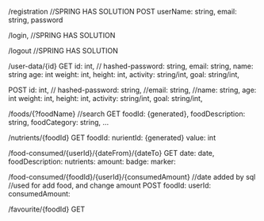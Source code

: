 

/registration //SPRING HAS SOLUTION POST 
userName: string, 
email: string,
password 

/login, //SPRING HAS SOLUTION 

/logout //SPRING HAS SOLUTION

/user-data/{id} 
GET 
id: int, 
// hashed-password: string, 
email: string, 
name: string 
age: int 
weight: int, 
height: int, 
activity: string/int, 
goal: string/int, 

POST 
id: int, 
// hashed-password: string, 
//email: string, 
//name: string,
age: int 
weight: int, 
height: int, 
activity: string/int, 
goal: string/int,

/foods/{?foodName} //search 
GET 
foodId: {generated}, 
foodDescription: string, 
foodCategory: string, ...

/nutrients/{foodId} 
GET 
foodId: nurientId: {generated} 
value: int

/food-consumed/{userId}/{dateFrom}/{dateTo} 
GET 
date: date, 
foodDescription: 
nutrients: 
amount: 
badge: 
marker:

/food-consumed/{foodId}/{userId}/{consumedAmount} //date added by sql //used for add food, and change amount 
POST 
foodId: 
userId: 
consumedAmount:

/favourite/{foodId} GET
